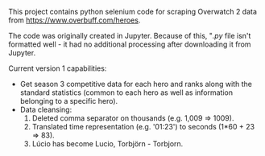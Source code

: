 This project contains python selenium code for scraping Overwatch 2 data from https://www.overbuff.com/heroes. 

The code was originally created in Jupyter. Because of this, "*.py* file isn't formatted well - it had no additional processing after downloading it from Jupyter.


Current version 1 capabilities:
- Get season 3 competitive data for each hero and ranks along with the standard statistics (common to each hero as well as information belonging to a specific hero).
- Data cleansing:
  1) Deleted comma separator on thousands (e.g. 1,009 => 1009).
  2) Translated time representation (e.g. '01:23') to seconds (1*60 + 23 => 83).
  3) Lúcio has become Lucio, Torbjörn - Torbjorn.
